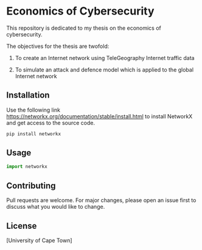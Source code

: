 # Economics of Cybersecurity

This repository is dedicated to my thesis on the economics of cybersecurity. 

The objectives for the thesis are twofold:

1) To create an Internet network using TeleGeography Internet traffic data

2) To simulate an attack and defence model which is applied to the global Internet network

## Installation

Use the following link https://networkx.org/documentation/stable/install.html to install NetworkX and get access to the source code.

```bash
pip install networkx
```

## Usage

```python
import networkx
```

## Contributing

Pull requests are welcome. For major changes, please open an issue first to discuss what you would like to change.

## License

[University of Cape Town]
